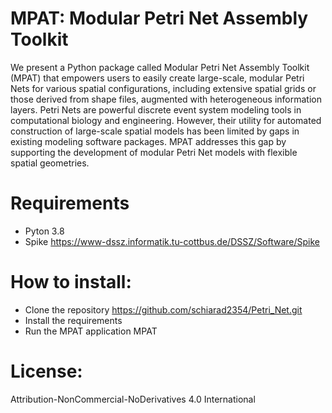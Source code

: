 # MPAT: Modular Petri Net Assembly Toolkit

We present a Python package called Modular Petri Net Assembly Toolkit
(MPAT) that empowers users to easily create large-scale, modular Petri
Nets for various spatial configurations, including extensive spatial grids or
those derived from shape files, augmented with heterogeneous information
layers. Petri Nets are powerful discrete event system modeling tools in computational
biology and engineering. However, their utility for automated
construction of large-scale spatial models has been limited by gaps in existing
modeling software packages. MPAT addresses this gap by supporting the
development of modular Petri Net models with flexible spatial geometries.

# Requirements
- Pyton 3.8
- Spike https://www-dssz.informatik.tu-cottbus.de/DSSZ/Software/Spike

# How to install:
- Clone the repository
  https://github.com/schiarad2354/Petri_Net.git
- Install the requirements
- Run the MPAT application
  MPAT

# License:
Attribution-NonCommercial-NoDerivatives 4.0 International
